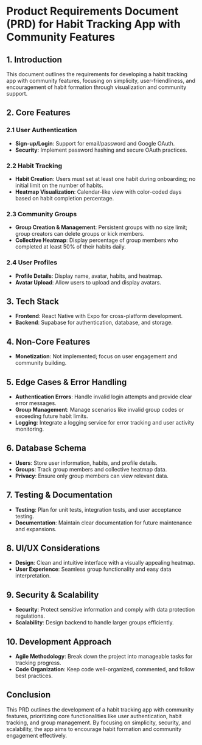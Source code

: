 
# Product Requirements Document (PRD) for Habit Tracking App with Community Features

## 1. Introduction

This document outlines the requirements for developing a habit tracking app with community features, focusing on simplicity, user-friendliness, and encouragement of habit formation through visualization and community support.

## 2. Core Features

### 2.1 User Authentication
- **Sign-up/Login**: Support for email/password and Google OAuth.
- **Security**: Implement password hashing and secure OAuth practices.

### 2.2 Habit Tracking
- **Habit Creation**: Users must set at least one habit during onboarding; no initial limit on the number of habits.
- **Heatmap Visualization**: Calendar-like view with color-coded days based on habit completion percentage.

### 2.3 Community Groups
- **Group Creation & Management**: Persistent groups with no size limit; group creators can delete groups or kick members.
- **Collective Heatmap**: Display percentage of group members who completed at least 50% of their habits daily.

### 2.4 User Profiles
- **Profile Details**: Display name, avatar, habits, and heatmap.
- **Avatar Upload**: Allow users to upload and display avatars.

## 3. Tech Stack
- **Frontend**: React Native with Expo for cross-platform development.
- **Backend**: Supabase for authentication, database, and storage.

## 4. Non-Core Features
- **Monetization**: Not implemented; focus on user engagement and community building.

## 5. Edge Cases & Error Handling
- **Authentication Errors**: Handle invalid login attempts and provide clear error messages.
- **Group Management**: Manage scenarios like invalid group codes or exceeding future habit limits.
- **Logging**: Integrate a logging service for error tracking and user activity monitoring.

## 6. Database Schema
- **Users**: Store user information, habits, and profile details.
- **Groups**: Track group members and collective heatmap data.
- **Privacy**: Ensure only group members can view relevant data.

## 7. Testing & Documentation
- **Testing**: Plan for unit tests, integration tests, and user acceptance testing.
- **Documentation**: Maintain clear documentation for future maintenance and expansions.

## 8. UI/UX Considerations
- **Design**: Clean and intuitive interface with a visually appealing heatmap.
- **User Experience**: Seamless group functionality and easy data interpretation.

## 9. Security & Scalability
- **Security**: Protect sensitive information and comply with data protection regulations.
- **Scalability**: Design backend to handle larger groups efficiently.

## 10. Development Approach
- **Agile Methodology**: Break down the project into manageable tasks for tracking progress.
- **Code Organization**: Keep code well-organized, commented, and follow best practices.

## Conclusion

This PRD outlines the development of a habit tracking app with community features, prioritizing core functionalities like user authentication, habit tracking, and group management. By focusing on simplicity, security, and scalability, the app aims to encourage habit formation and community engagement effectively.
